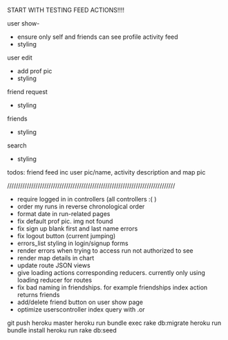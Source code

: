 START WITH TESTING FEED ACTIONS!!!!

user show-
- ensure only self and friends can see profile activity feed
- styling

user edit
- add prof pic
- styling

friend request
- styling

friends
- styling

search
- styling

todos:
friend feed
inc user pic/name, activity description and map pic

/////////////////////////////////////////////////////////////////////////////

- require logged in in controllers (all controllers :( )
- order my runs in reverse chronological order
- format date in run-related pages
- fix default prof pic. img not found
- fix sign up blank first and last name errors
- fix logout button (current jumping)
- errors_list styling in login/signup forms
- render errors when trying to access run not authorized to see
- render map details in chart
- update route JSON views
- give loading actions corresponding reducers. currently only using loading reducer for routes
- fix bad naming in friendships. for example friendships index action returns friends
- add/delete friend button on user show page
- optimize userscontroller index query with .or

git push heroku master
heroku run bundle exec rake db:migrate
heroku run bundle install
heroku run rake db:seed
